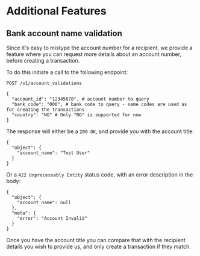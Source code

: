 # Additional Features

## Bank account name validation

Since it's easy to mistype the account number for a recipient, we provide a feature where you can
request more details about an account number, before creating a transaction.

To do this initiate a call to the following endpoint:

```
POST /v1/account_validations

{
  "account_id": "12345678", # account number to query
  "bank_code": "000", # bank code to query - same codes are used as for creating the transactions
  "country": "NG" # Only "NG" is supported for now
}
```

The response will either be a `200 OK`, and provide you with the account title:

```
{
  "object": {
    "account_name": "Test User"
  }
}
```

Or a `422 Unprocessably Entity` status code, with an error description in the body:

```
{
  "object": {
    "account_name": null
  },
  "meta": {
    "error": "Account Invalid"
  }
}
```

Once you have the account title you can compare that with the recipient details you wish to provide us, and only create a transaction if they match.
